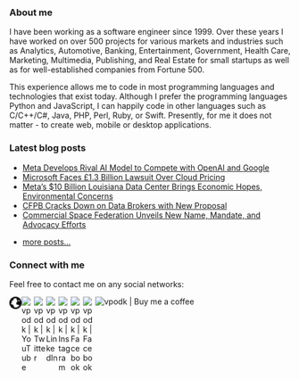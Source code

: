 ### About me

I have been working as a software engineer since 1999. Over these years I have worked on over 500 projects for various markets and industries such as Analytics, Automotive, Banking, Entertainment, Government, Health Care, Marketing, Multimedia, Publishing, and Real Estate for small startups as well as for well-established companies from Fortune 500.

This experience allows me to code in most programming languages and technologies that exist today. Although I prefer the programming languages Python and JavaScript, I can happily code in other languages such as C/C++/C#, Java, PHP, Perl, Ruby, or Swift. Presently, for me it does not matter - to create web, mobile or desktop applications.

### Latest blog posts

<!-- BLOG-POST-LIST:START -->
- [Meta Develops Rival AI Model to Compete with OpenAI and Google](https://medium.com/majordigest/meta-develops-rival-ai-model-to-compete-with-openai-and-google-b9d4b4ff4675?source=rss-22947912adc0------2)
- [Microsoft Faces £1.3 Billion Lawsuit Over Cloud Pricing](https://medium.com/majordigest/microsoft-faces-1-3-billion-lawsuit-over-cloud-pricing-5e515dd8d660?source=rss-22947912adc0------2)
- [Meta’s $10 Billion Louisiana Data Center Brings Economic Hopes, Environmental Concerns](https://medium.com/majordigest/metas-10-billion-louisiana-data-center-brings-economic-hopes-environmental-concerns-d1ac3b300fe1?source=rss-22947912adc0------2)
- [CFPB Cracks Down on Data Brokers with New Proposal](https://medium.com/majordigest/cfpb-cracks-down-on-data-brokers-with-new-proposal-6eb18dd229f6?source=rss-22947912adc0------2)
- [Commercial Space Federation Unveils New Name, Mandate, and Advocacy Efforts](https://medium.com/majordigest/commercial-space-federation-unveils-new-name-mandate-and-advocacy-efforts-69ad85a1f687?source=rss-22947912adc0------2)
<!-- BLOG-POST-LIST:END -->
- [more posts...](https://medium.com/@vpodk)

### Connect with me
Feel free to contact me on any social networks:

[<img align="left" alt="vpodk.com" width="22px" src="https://raw.githubusercontent.com/iconic/open-iconic/master/svg/globe.svg" />][website]
[<img align="left" alt="vpodk | YouTube" width="22px" src="https://cdn.jsdelivr.net/npm/simple-icons@v3/icons/youtube.svg" />][youtube]
[<img align="left" alt="vpodk | Twitter" width="22px" src="https://cdn.jsdelivr.net/npm/simple-icons@v3/icons/twitter.svg" />][twitter]
[<img align="left" alt="vpodk | LinkedIn" width="22px" src="https://cdn.jsdelivr.net/npm/simple-icons@v3/icons/linkedin.svg" />][linkedin]
[<img align="left" alt="vpodk | Instagram" width="22px" src="https://cdn.jsdelivr.net/npm/simple-icons@v3/icons/instagram.svg" />][instagram]
[<img align="left" alt="vpodk | Facebook" width="22px" src="https://cdn.jsdelivr.net/npm/simple-icons@v3/icons/facebook.svg" />][facebook]
[<img align="left" alt="vpodk | Facebook" width="22px" src="https://cdn.jsdelivr.net/npm/simple-icons@v3/icons/medium.svg" />][medium]
[<img align="left" alt="vpodk | Buy me a coffee" height="24px" src="https://cdn.buymeacoffee.com/buttons/default-yellow.png" />][buymeacoffee]
<br>

<!-- Meta data -->
[website]: https://vpodk.com
[twitter]: https://twitter.com/vpodk
[youtube]: https://youtube.com/@vpodk
[instagram]: https://instagram.com/vpodk
[linkedin]: https://linkedin.com/in/vpodk
[facebook]: https://facebook.com/vpodk
[medium]: https://medium.com/@vpodk
[buymeacoffee]: https://www.buymeacoffee.com/vpodk
